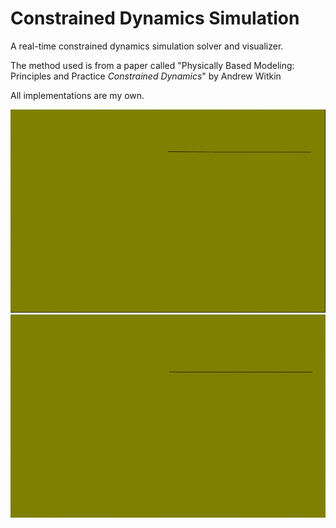 # Constrained Dynamics Simulation

A real-time constrained dynamics simulation solver and visualizer.

The method used is from a paper called "Physically Based Modeling:
Principles and Practice _Constrained Dynamics_" by Andrew Witkin

All implementations are my own.

![](https://github.com/njrising/Constrained-Dynamics/blob/master/doc/gif1.gif)
![](https://github.com/njrising/Constrained-Dynamics/blob/master/doc/gif2.gif)

